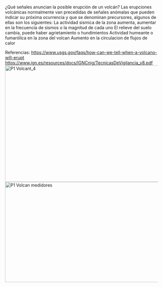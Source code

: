 ¿Qué señales anuncian la posible erupción de un volcán?
Las erupciones volcánicas normalmente van precedidas de señales anómalas que pueden indicar su próxima ocurrencia y que se denominan precursores, algunos de ellas son los siguientes:
La actividad sismica de la zona aumenta, aumentar en la frecuencia de sismos o la magnitud de cada uno
El relieve del suelo cambia, puede haber agrietamiento o hundimientos 
Actividad humeante o fumarólica en la zona del volcan
Aumento en la circulacion de flujos de calor

Referencias:
https://www.usgs.gov/faqs/how-can-we-tell-when-a-volcano-will-erupt
https://www.ign.es/resources/docs/IGNCnig/TecnicasDeVigilancia_v8.pdf
<img width="508" height="385" alt="P1 Volcant_4" src="https://github.com/user-attachments/assets/6346caa5-2549-4fca-9ffb-a245821efe2a" />
<img width="523" height="331" alt="P1 Volcan medidores" src="https://github.com/user-attachments/assets/71f79775-f9e1-4905-b0d4-c117767d4b16" />
